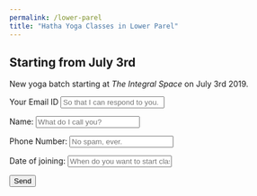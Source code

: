```yaml
---
permalink: /lower-parel
title: "Hatha Yoga Classes in Lower Parel"
---
```


## Starting from July 3rd

New yoga batch starting at *The Integral Space* on July 3rd 2019.


<iframe name="hidden_iframe" id="hidden_iframe" style="display:none;"
onload="if(submitted) {window.location='/thankyou';}"></iframe>

<form method="post" action="https://docs.google.com/forms/d/e/1FAIpQLSe7gUJ01ce1e1aaOkLM6pY8dKc5A1eROdc5oKzwLxOCOZezXw/formResponse" target="hidden_iframe" onsubmit="submitted=true;">
<label>Your Email ID</label>
<input name="emailAddress" type="email" placeholder="So that I can respond to you." required>

<label>Name:</label>
<input name="entry.1242451957" type="text" placeholder="What do I call you?" required>

<label>Phone Number:</label>
<input name="entry.1364385227" type="text" placeholder="No spam, ever." required>

<label>Date of joining:</label>
<input name="entry.752416859" type="text" placeholder="When do you want to start classes?" >



<button class="btn btn--large" type="submit">Send</button>
